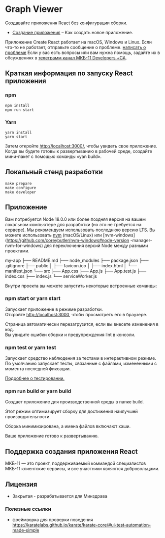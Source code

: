 # Graph Viewer

Создавайте приложения React без конфигурации сборки.

- [Создание приложения](##Приложение) – Как создать новое приложение.

Приложение Create React работает на macOS, Windows и Linux.
Если что-то не работает, отправьте сообщение о проблеме. [написать о проблеме](https://#)
Если у вас есть вопросы или вам нужна помощь, задайте их в обсуждениях в [телеграмм канал МКБ-11 Developers +СА](#).

## Краткая информация по запуску React приложения

### npm

```shell
npm install
npm run start
```

### Yarn
```shell
yarn install
yarn start
```

Затем откройте [http://localhost:3000/](http://localhost:3000/), чтобы увидеть свое приложение.
Когда вы будете готовы к развертыванию в рабочей среде, создайте мини-пакет с помощью команды «yan build».

## Локальный стенд разработки

```
make prepare
make configure
make developer
```

## Приложение

Вам потребуется Node 18.0.0 или более поздняя версия на вашем локальном компьютере для разработки (но это не требуется на сервере). Мы рекомендуем использовать последнюю версию LTS. Вы можете использовать [nvm](https://github.com/creationix/nvm#installation) (macOS/Linux) или [nvm-windows](https://github.com/coreybutler/nvm-windows#node-version -manager-nvm-for-windows) для переключения версий Node между разными проектами.

my-app
├── README.md
├── node_modules
├── package.json
├── .gitignore
├── public
│   ├── favicon.ico
│   ├── index.html
│   └── manifest.json
└── src
├── App.css
├── App.js
├── App.test.js
├── index.css
├── index.js
└── serviceWorker.js

Внутри проекта вы можете запустить некоторые встроенные команды:

### npm start or yarn start

Запускает приложение в режиме разработки.<br>
Откройте [http://localhost:3000](http://localhost:3000), чтобы просмотреть его в браузере.

Страница автоматически перезагрузится, если вы внесете изменения в код.<br>
Вы увидите ошибки сборки и предупреждения lint в консоли.

### npm test or yarn test

Запускает средство наблюдения за тестами в интерактивном режиме.
По умолчанию запускает тесты, связанные с файлами, измененными с момента последней фиксации.

[Подробнее о тестировании.](https://#)

### npm run build or yarn build

Создает приложение для производственной среды в папке build.

Этот режим оптимизирует сборку для достижения наилучшей производительности.

Сборка минимизирована, а имена файлов включают хэши.

Ваше приложение готово к развертыванию.

## Поддержка создания приложения React

МКБ-11 — это проект, поддерживаемый коммандой специалистов МКБ-11 клиентские сервисы, и все участники являются добровольцами.

## Лицензия

* Закрытая - разрабатывается для Минздрава

### Полезные ссылки

* фреймворка для проверки поведения https://karatelabs.github.io/karate/karate-core/#ui-test-automation-made-simple
